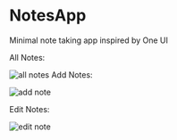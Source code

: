 # NotesApp
Minimal note taking app inspired by One UI

All Notes:

![all notes](https://user-images.githubusercontent.com/18700114/80423211-3ffefb80-88fd-11ea-96be-e234d18ebfce.png) Add Notes:

![add note](https://user-images.githubusercontent.com/18700114/80423210-3f666500-88fd-11ea-8fa9-ed4ffa212218.png)


Edit Notes:

![edit note](https://user-images.githubusercontent.com/18700114/80423213-40979200-88fd-11ea-85e3-771526ac4909.png)
